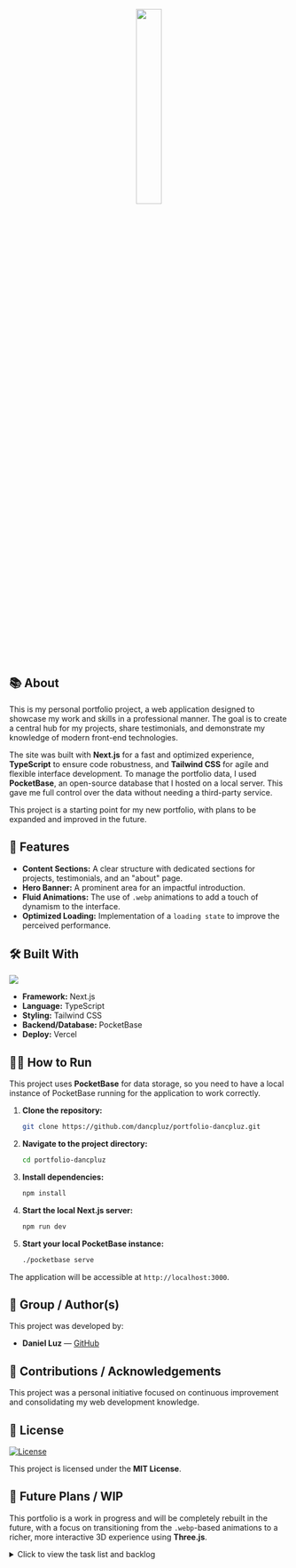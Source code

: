 <p align="center">
  <picture>
    <img src="public/dodecahedron.webp" width="30%" >
  </picture>
</p>

## 📚 About

This is my personal portfolio project, a web application designed to showcase my work and skills in a professional manner. The goal is to create a central hub for my projects, share testimonials, and demonstrate my knowledge of modern front-end technologies.

The site was built with **Next.js** for a fast and optimized experience, **TypeScript** to ensure code robustness, and **Tailwind CSS** for agile and flexible interface development. To manage the portfolio data, I used **PocketBase**, an open-source database that I hosted on a local server. This gave me full control over the data without needing a third-party service.

This project is a starting point for my new portfolio, with plans to be expanded and improved in the future.

## 📌 Features

- **Content Sections:** A clear structure with dedicated sections for projects, testimonials, and an "about" page.
- **Hero Banner:** A prominent area for an impactful introduction.
- **Fluid Animations:** The use of `.webp` animations to add a touch of dynamism to the interface.
- **Optimized Loading:** Implementation of a `loading state` to improve the perceived performance.

## 🛠 Built With

<p align="left">
  <img src="https://skillicons.dev/icons?i=nextjs,ts,tailwind,vercel" />
</p>

- **Framework:** Next.js
- **Language:** TypeScript
- **Styling:** Tailwind CSS
- **Backend/Database:** PocketBase
- **Deploy:** Vercel

## 👨‍💻 How to Run

This project uses **PocketBase** for data storage, so you need to have a local instance of PocketBase running for the application to work correctly.

1.  **Clone the repository:**
    ```bash
    git clone https://github.com/dancpluz/portfolio-dancpluz.git
    ```
2.  **Navigate to the project directory:**
    ```bash
    cd portfolio-dancpluz
    ```
3.  **Install dependencies:**
    ```bash
    npm install
    ```
4.  **Start the local Next.js server:**
    ```bash
    npm run dev
    ```
5.  **Start your local PocketBase instance:**
    ```bash
    ./pocketbase serve
    ```

The application will be accessible at `http://localhost:3000`.

## 👥 Group / Author(s)

This project was developed by:

- **Daniel Luz** — [GitHub](https://github.com/dancpluz)

## 🤝 Contributions / Acknowledgements

This project was a personal initiative focused on continuous improvement and consolidating my web development knowledge.

## 📄 License

<a href="https://opensource.org/licenses/MIT"><img alt="License" src="https://img.shields.io/badge/License-MIT-blue.svg"></a>

This project is licensed under the **MIT License**.

## 🚀 Future Plans / WIP

This portfolio is a work in progress and will be completely rebuilt in the future, with a focus on transitioning from the `.webp`-based animations to a richer, more interactive 3D experience using **Three.js**.

<details>
  <summary>Click to view the task list and backlog</summary>
  
<p align="center">
  <img src="public/cone.webp" width="15%" />
  <img src="public/dodecahedron.webp" width="15%" />
  <img src="public/prism.webp" width="15%" />
</p>

- [x] Header
- [x] Hero Banner Section
- [x] Projects Section
- [x] Testimonials Section
- [x] About Section
- [x] Loading State
- [x] Organize Code
- [ ] Section to explain my brand
- [ ] Photos Page
- [ ] Convert to Server Components/remove React Query
- [ ] Fix marquee
- [ ] Make more responsive
- [ ] Add Entry/Exit Animations
- [ ] Create Contact Form
</details>
